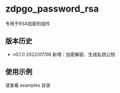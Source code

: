 # zdpgo_password_rsa

专用于RSA加密的组件

## 版本历史

- v0.1.0 2022/07/08 新增：加密解密、生成私钥公钥

## 使用示例

请查看 examples 目录